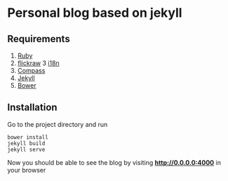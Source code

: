 # Personal blog based on jekyll

## Requirements


1. [Ruby](https://www.ruby-lang.org/it/)
2. [flickraw](http://hanklords.github.io/flickraw/)
3  [i18n](https://github.com/svenfuchs/i18n)
3. [Compass](http://compass-style.org/)
4. [Jekyll](http://jekyllrb.com/)
5. [Bower](http://bower.io/)

## Installation

Go to the project directory and run 

```shell
bower install
jekyll build
jekyll serve
```

Now you should be able to see the blog by visiting **http://0.0.0.0:4000** in your browser






